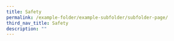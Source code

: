 ```yaml
---
title: Safety
permalink: /example-folder/example-subfolder/subfolder-page/
third_nav_title: Safety
description: ""
---
```

